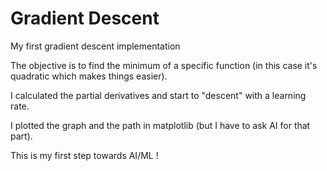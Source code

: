 # Gradient Descent
My first gradient descent implementation

The objective is to find the minimum of a specific function (in this case it's quadratic which makes things easier). 

I calculated the partial derivatives and start to "descent" with a learning rate.

I plotted the graph and the path in matplotlib (but I have to ask AI for that part).

This is my first step towards AI/ML !
